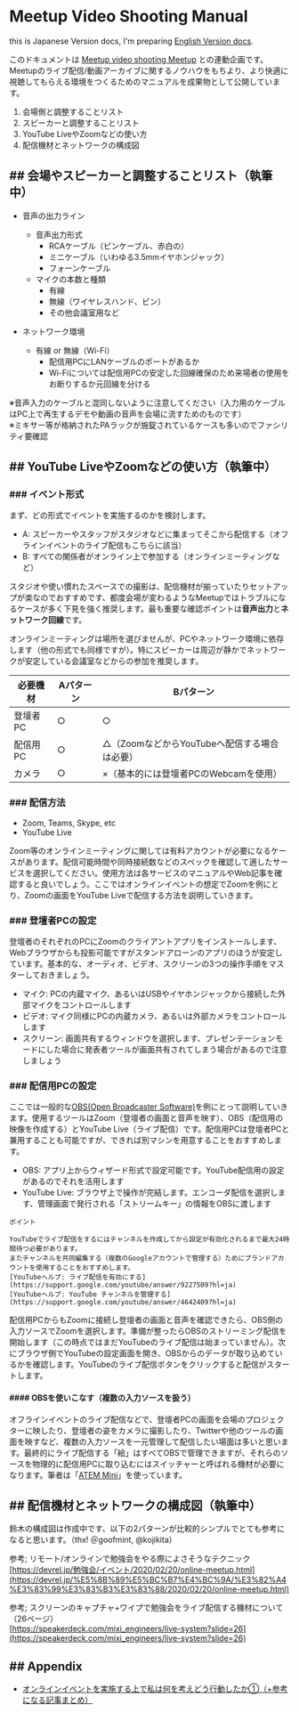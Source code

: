 # Meetup Video Shooting Manual

this is Japanese Version docs, I'm preparing [English Version docs](/manual-en.md).

このドキュメントは [Meetup video shooting Meetup](https://connpass.com/event/163347/) との連動企画です。Meetupのライブ配信/動画アーカイブに関するノウハウをもちより、より快適に視聴してもらえる環境をつくるためのマニュアルを成果物として公開しています。

1. 会場側と調整することリスト
2. スピーカーと調整することリスト
3. YouTube LiveやZoomなどの使い方
4. 配信機材とネットワークの構成図

## ## 会場やスピーカーと調整することリスト（執筆中）

- 音声の出力ライン
  - 音声出力形式
    - RCAケーブル（ピンケーブル、赤白の）
    - ミニケーブル（いわゆる3.5mmイヤホンジャック）
    - フォーンケーブル
  - マイクの本数と種類
    - 有線
    - 無線（ワイヤレスハンド、ピン）
    - その他会議室用など

- ネットワーク環境
  - 有線 or 無線（Wi-Fi）
    - 配信用PCにLANケーブルのポートがあるか
    - Wi-Fiについては配信用PCの安定した回線確保のため来場者の使用をお断りするか元回線を分ける

※音声入力のケーブルと混同しないように注意してください（入力用のケーブルはPC上で再生するデモや動画の音声を会場に流すためのものです）<br>
※ミキサー等が格納されたPAラックが施錠されているケースも多いのでファシリティ要確認


## ## YouTube LiveやZoomなどの使い方（執筆中）

### ### イベント形式

まず、どの形式でイベントを実施するのかを検討します。

- A: スピーカーやスタッフがスタジオなどに集まってそこから配信する（オフラインイベントのライブ配信もこちらに該当）
- B: すべての関係者がオンライン上で参加する（オンラインミーティングなど）

スタジオや使い慣れたスペースでの撮影は、配信機材が揃っていたりセットアップが楽なのでおすすめです、都度会場が変わるようなMeetupではトラブルになるケースが多く下見を強く推奨します。最も重要な確認ポイントは**音声出力**と**ネットワーク回線**です。

オンラインミーティングは場所を選びませんが、PCやネットワーク環境に依存します（他の形式でも同様ですが）。特にスピーカーは周辺が静かでネットワークが安定している会議室などからの参加を推奨します。


必要機材 | Aパターン | Bパターン
------------ | ------------- | -------------
登壇者PC | ○ | ○
配信用PC | ○ | △（ZoomなどからYouTubeへ配信する場合は必要）
カメラ | ○ | ×（基本的には登壇者PCのWebcamを使用）


### ### 配信方法

- Zoom, Teams, Skype, etc
- YouTube Live

Zoom等のオンラインミーティングに関しては有料アカウントが必要になるケースがあります。配信可能時間や同時接続数などのスペックを確認して適したサービスを選択してください。使用方法は各サービスのマニュアルやWeb記事を確認すると良いでしょう。ここではオンラインイベントの想定でZoomを例にとり、Zoomの画面をYouTube Liveで配信する方法を説明していきます。

### ### 登壇者PCの設定

登壇者のそれぞれのPCにZoomのクライアントアプリをインストールします、Webブラウザからも投影可能ですがスタンドアローンのアプリのほうが安定しています。基本的な、オーディオ、ビデオ、スクリーンの3つの操作手順をマスターしておきましょう。

- マイク: PCの内蔵マイク、あるいはUSBやイヤホンジャックから接続した外部マイクをコントロールします
- ビデオ: マイク同様にPCの内蔵カメラ、あるいは外部カメラをコントロールします
- スクリーン: 画面共有するウィンドウを選択します、プレゼンテーションモードにした場合に発表者ツールが画面共有されてしまう場合があるので注意しましょう

### ### 配信用PCの設定

ここでは一般的な[OBS(Open Broadcaster Software)](https://obsproject.com/ja)を例にとって説明していきます。使用するツールはZoom（登壇者の画面と音声を映す）、OBS（配信用の映像を作成する）とYouTube Live（ライブ配信）です。配信用PCは登壇者PCと兼用することも可能ですが、できれば別マシンを用意することをおすすめします。

- OBS: アプリ上からウィザード形式で設定可能です。YouTube配信用の設定があるのでそれを活用します
- YouTube Live: ブラウザ上で操作が完結します。エンコーダ配信を選択します、管理画面で発行される「ストリームキー」の情報をOBSに渡します

```
ポイント

YouTubeでライブ配信をするにはチャンネルを作成してから設定が有効化されるまで最大24時間待つ必要があります。
またチャンネルを共同編集する（複数のGoogleアカウントで管理する）ためにブランドアカウントを使用することをおすすめします。
[YouTubeヘルプ: ライブ配信を有効にする](https://support.google.com/youtube/answer/9227509?hl=ja)
[YouTubeヘルプ: YouTube チャンネルを管理する](https://support.google.com/youtube/answer/4642409?hl=ja)
```

配信用PCからもZoomに接続し登壇者の画面と音声を確認できたら、OBS側の入力ソースでZoomを選択します。準備が整ったらOBSのストリーミング配信を開始します（この時点ではまだYouTubeのライブ配信は始まっていません）。次にブラウザ側でYouTubeの設定画面を開き、OBSからのデータが取り込めているかを確認します。YouTubeのライブ配信ボタンをクリックすると配信がスタートします。


#### #### OBSを使いこなす（複数の入力ソースを扱う）

オフラインイベントのライブ配信などで、登壇者PCの画面を会場のプロジェクターに映したり、登壇者の姿をカメラに撮影したり、Twitterや他のツールの画面を映すなど、複数の入力ソースを一元管理して配信したい場面は多いと思います。最終的にライブ配信する「絵」はすべてOBSで管理できますが、それらのソースを物理的に配信用PCに取り込むにはスイッチャーと呼ばれる機材が必要になります。筆者は「[ATEM Mini](https://www.blackmagicdesign.com/jp/products/atemmini)」を使っています。


## ## 配信機材とネットワークの構成図（執筆中）

鈴木の構成図は作成中です、以下の2パターンが比較的シンプルでとても参考になると思います。（thx! ＠goofmint, @kojikita）

参考; リモート/オンラインで勉強会をやる際によさそうなテクニック<br>
[https://devrel.jp/勉強会/イベント/2020/02/20/online-meetup.html](https://devrel.jp/%E5%8B%89%E5%BC%B7%E4%BC%9A/%E3%82%A4%E3%83%99%E3%83%B3%E3%83%88/2020/02/20/online-meetup.html)

参考; スクリーンのキャプチャ+ワイプで勉強会をライブ配信する機材について（26ページ）<br>
[https://speakerdeck.com/mixi_engineers/live-system?slide=26](https://speakerdeck.com/mixi_engineers/live-system?slide=26)


## ## Appendix

- [オンラインイベントを実施する上で私は何を考えどう行動したか①（+参考になる記事まとめ）](https://medium.com/@szkn27/onlineevent-howto-c8a9f6af214b)